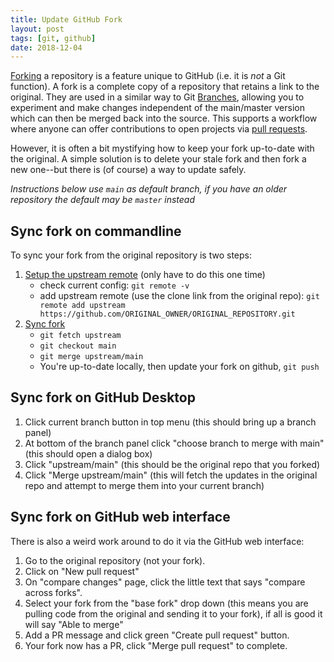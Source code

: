 ```yaml
---
title: Update GitHub Fork
layout: post
tags: [git, github]
date: 2018-12-04
---
```


[Forking](https://help.github.com/articles/fork-a-repo/) a repository is a feature unique to GitHub (i.e. it is *not* a Git function).
A fork is a complete copy of a repository that retains a link to the original. 
They are used in a similar way to Git [Branches](https://git-scm.com/book/en/v2/Git-Branching-Branches-in-a-Nutshell), allowing you to experiment and make changes independent of the main/master version which can then be merged back into the source.
This supports a workflow where anyone can offer contributions to open projects via [pull requests](https://help.github.com/articles/creating-a-pull-request-from-a-fork/).

However, it is often a bit mystifying how to keep your fork up-to-date with the original.
A simple solution is to delete your stale fork and then fork a new one--but there is (of course) a way to update safely. 

*Instructions below use `main` as default branch, if you have an older repository the default may be `master` instead*

##  Sync fork on commandline

To sync your fork from the original repository is two steps:

1. [Setup the upstream remote](https://help.github.com/articles/configuring-a-remote-for-a-fork/) (only have to do this one time)
    - check current config: `git remote -v`
    - add upstream remote (use the clone link from the original repo): `git remote add upstream https://github.com/ORIGINAL_OWNER/ORIGINAL_REPOSITORY.git`
2. [Sync fork](https://help.github.com/articles/syncing-a-fork/)
    - `git fetch upstream`
    - `git checkout main`
    - `git merge upstream/main`
    - You're up-to-date locally, then update your fork on github, `git push`

## Sync fork on GitHub Desktop

1. Click current branch button in top menu (this should bring up a branch panel)
2. At bottom of the branch panel click "choose branch to merge with main" (this should open a dialog box)
3. Click "upstream/main" (this should be the original repo that you forked)
4. Click "Merge upstream/main" (this will fetch the updates in the original repo and attempt to merge them into your current branch)

## Sync fork on GitHub web interface

There is also a weird work around to do it via the GitHub web interface:

1. Go to the original repository (not your fork).
2. Click on "New pull request"
3. On "compare changes" page, click the little text that says "compare across forks".
4. Select your fork from the "base fork" drop down (this means you are pulling code from the original and sending it to your fork), if all is good it will say "Able to merge"
5. Add a PR message and click green "Create pull request" button.
6. Your fork now has a PR, click "Merge pull request" to complete.
